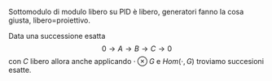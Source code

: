 Sottomodulo di modulo libero su PID è libero, generatori fanno la cosa giusta, libero=proiettivo.

Data una successione esatta$$0\to A\to B\to C\to0$$con $C$ libero allora anche applicando $\cdot\otimes G$ e $Hom(\cdot, G)$ troviamo succesioni esatte.